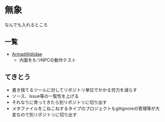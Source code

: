 # 無象

なんでも入れるところ

## 一覧

- [Armadillidiidae](https://github.com/mitsuyoshi-yamazaki/Armadillidiidae)
  - 内面をもつNPCの動作テスト

## てきとう

- 書き捨てるツールに対してリポジトリ単位でかかる労力を減らす
- ソース、issue等の一覧性を上げる
- それなりに育ってきたら別リポジトリに切り出す
- メタファイルをこねこねするタイプのプロジェクトもgitignoreの管理等が大変なので別リポジトリに切り出す
